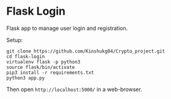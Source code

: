 # Flask Login

Flask app to manage user login and registration.
  
Setup:
```
git clone https://github.com/Kinshukg04/Crypto_project.git
cd flask-login
virtualenv flask -p python3
source flask/bin/activate
pip3 install -r requirements.txt
python3 app.py
```

Then open ```http://localhost:5000/``` in a web-browser.
